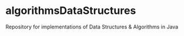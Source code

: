 # algorithmsDataStructures
Repository for implementations of Data Structures &amp; Algorithms in Java
